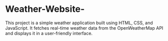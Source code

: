 # Weather-Website-
This project is a simple weather application built using HTML, CSS, and JavaScript. It fetches real-time weather data from the OpenWeatherMap API and displays it in a user-friendly interface.

